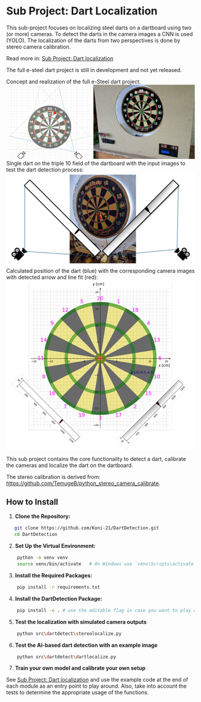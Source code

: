 # Sub Project: Dart Localization

 This sub-project focuses on localizing steel darts on a dartboard using two (or more) cameras. To detect the darts in the camera images a CNN is used (YOLO). The localization of the darts from two perspectives is done by stereo camera calibration. 

Read more in:
[Sub Project: Dart localization](assets\240229_Projectwork_dart_localization.pdf)

The full e-steel dart project is still in development and not yet released.

Concept and realization of the full e-Steel dart project.
![Dart Localization](assets\concept_and_realization_of_the_main_e_steel_dart_project.png)
Single dart on the triple 10 field of the dartboard with the input images to test the dart detection process:
![Dart Localization](assets\dart_localization_example_triple10.png)
Calculated position of the dart (blue) with the corresponding camera images with detected arrow and line fit (red):
![Dart Localization](assets\dart_localization_example_triple10_results.png)

This sub project contains the core functionality to detect a dart, calibrate the cameras and localize the dart on the dartboard.

The stereo calibration is derived from: https://github.com/TemugeB/python_stereo_camera_calibrate.

## How to Install

1. **Clone the Repository:**
```bash
   git clone https://github.com/Koni-21/DartDetection.git
   cd DartDetection
```
2. **Set Up the Virtual Environment:**
```bash
    python -m venv venv
    source venv/bin/activate   # On Windows use `venv\Scripts\activate`
```
3. **Install the Required Packages:**
```bash
    pip install -r requirements.txt
```
4. **Install the DartDetection Package:**
```bash
    pip install -e . # use the editable flag in case you want to play around
```
5. **Test the localization with simulated camera outputs**
```bash
    python src\dartdetect\stereolocalize.py
```
6. **Test the AI-based dart detection with an example image**
```bash
    python src\dartdetect\dartlocalize.py    
```

7. **Train your own model and calibrate your own setup**

See [Sub Project: Dart localization](assets\240229_Projectwork_dart_localization.pdf) and use the example code at the end of each module as an entry point to play around. Also, take into account the tests to determine the appropriate usage of the functions.